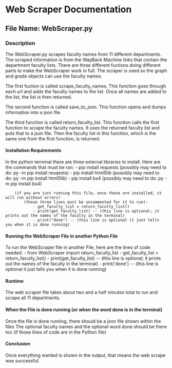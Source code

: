 # Web Scraper Documentation

## File Name: WebScraper.py 

### Description
The WebScraper.py scrapes faculty names from 11 different departments. The scraped information is from the WayBack Machine links that contain the department faculty lists. There are three different fuctions doing different parts to make the WebScraper work in full. The scraper is used so the graph and grade objects can use the faculty names.

The first fuction is called scrape_faculty_names. This function goes through each url and adds the faculty names to the list. Once all names are added to the list, the list is then returned.

The second function is called save_to_json. This function opens and dumps information into a json file

The third function is called return_faculty_list. This function calls the first function to scrape the faculty names. It uses the returned faculty list and puts that to a json file. Then the faculty list in this function, which is the same one from the first function, is returned.

#### Installation Requirements
In the python terminal there are three external libraries to install. Here are the commands that must be ran:
        - pip install requests (possibly may need to do: py -m pip install reuqests)
        - pip install html5lib (possibly may need to do: py -m pip install html5lib)
        - pip install bs4 (possibly may need to do: py -m pip install bs4)

        (if you are just running this file, once these are installed, it will run without errors)
            (these three lines must be uncommented for it to run):
                - get_faculty_list = return_faculty_list()
                - print(get_faculty_list) -- (this line is optional; it prints out the names of the faculty in the terminal)
                - print("done") -- (this line is optional it just tells you when it is done running)

#### Running the WebScraper File in another Python File
To run the WebScraper file in another File, here are the lines of code needed:
        - from WebScraper import return_faculty_list
        - get_faculty_list = return_faculty_list()
        - print(get_faculty_list) -- (this line is optional; it prints out the names of the faculty in the terminal)
        - print('done') -- (this line is optional it just tells you when it is done running)

#### Runtime
The web scraper file takes about two and a half minutes total to run and scrape all 11 departments.

#### When the File is done running (or when the word done is in the terminal) 
Once the file is done running, there should be a json file shown within the files
The optional faculty names and the optional word done should be there too (if those lines of code are in the Python file)

#### Conclusion
Once everything wanted is shown in the output, that means the web scrape was successful.
